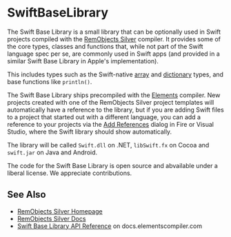 # SwiftBaseLibrary

The Swift Base Library is a small library that can be optionally used in Swift projects compiled with the [RemObjects Silver](http://elementscompiler.com/silver) compiler. It provides some of the core types, classes and functions that, while not part of the Swift language spec per se, are commonly used in Swift apps (and provided in a similar Swift Base Library in Apple's implementation).

This includes types such as the Swift-native [array](http://docs.elementscompiler.com/API/StandardTypes/Arrays) and [dictionary](http://docs.elementscompiler.com/API/StandardTypes/DictionarySwift) types, and base functions like `println()`.

The Swift Base Library ships precompiled with the [Elements](http://elementscompiler.com) compiler. New projects created with one of the RemObjects Silver project templates will automatically have a reference to the library, but if you are adding Swift files to a project that started out with a different language, you can add a reference to your projects via the [Add References](http://docs.elementscompiler.com/Projects/References) dialog in Fire or Visual Studio, where the Swift library should show automatically.

The library will be called `Swift.dll` on .NET, `libSwift.fx` on Cocoa and `swift.jar` on Java and Android.

The code for the Swift Base Library is open source and abvailable under a liberal license. We appreciate contributions.

## See Also

* [RemObjects Silver Homepage](http://www.elementscompiler.com/silver/)
* [RemObjects Silver Docs](http://docs.elementscompiler.com/Silver/)
* [Swift Base Library API Reference](http://docs.elementscompiler.com/API/SwiftBaseLibrary) on docs.elementscompiler.com
